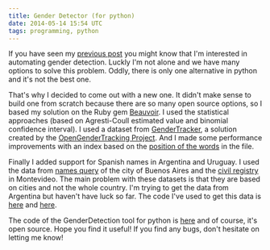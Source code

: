 ```yaml
---
title: Gender Detector (for python)
date: 2014-05-14 15:54 UTC
tags: programming, python
---
```


If you have seen my [previous post](/post/gender-detection.html) you might know that I'm interested in automating gender detection. Luckly I'm not alone and we have many options to solve this problem. Oddly, there is only one alternative in python and it's not the best one.

That's why I decided to come out with a new one. It didn't make sense to build one from scratch because there are so many open source options, so I based my solution on the Ruby gem [Beauvoir](https://github.com/jeremybmerrill/beauvoir). I used the statistical approaches (based on Agresti-Coull estimated value and binomial confidence interval). I used a dataset from [GenderTracker](https://github.com/OpenGenderTracking/GenderTracker), a solution created by the [OpenGenderTracking Project](http://opengendertracking.org/).
And I made some performance improvements with an index based on the [position of the words](https://github.com/malev/gender-detector/blob/master/gender_detector/index.py) in the file.

Finally I added support for Spanish names in Argentina and Uruguay. I used the data from [names query](http://www.buenosaires.gob.ar/areas/registrocivil/nombres/busqueda/buscador_nombres.php?menu_id=16082) of the city of Buenos Aires and the [civil registry](https://catalogodatos.gub.uy/dataset/partidas-de-registro-civil-de-montevideo) in Montevideo. The main problem with these datasets is that they are based on cities and not the whole country. I'm trying to get the data from Argentina but haven't have luck so far. The code I've used to get this data is [here](https://gist.github.com/malev/40cc453e1c6c15db102f) and [here](https://gist.github.com/malev/8598692a40023a1ef422).

The code of the GenderDetection tool for python is [here](https://github.com/malev/gender-detector) and of course, it's open source. Hope you find it useful! If you find any bugs, don't hesitate on letting me know!

